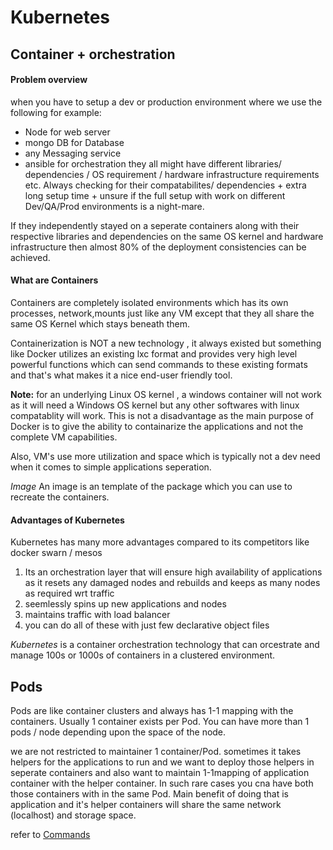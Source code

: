 # Kubernetes 

## Container + orchestration

#### Problem overview
when you have to setup a dev or production environment where we use the following for example: 
* Node for web server
* mongo DB for Database
* any Messaging service
* ansible for orchestration 
they all might have different libraries/ dependencies / OS requirement / hardware infrastructure requirements etc. Always checking for their compatabilites/ dependencies + extra long setup time + unsure if the full setup with work on different Dev/QA/Prod environments is a night-mare. 

If they independently stayed on a seperate containers along with their respective libraries and dependencies on the same OS kernel and hardware infrastructure then almost 80% of the deployment consistencies can be achieved. 

#### What are Containers
Containers are completely isolated environments which has its own processes, network,mounts just like any VM except that they all share the same OS Kernel which stays beneath them. 

Containerization is NOT a new technology , it always existed but something like Docker utilizes an existing lxc format and provides very high level powerful functions which can send commands to these existing formats and that's what makes it a nice end-user friendly tool.

**Note:**  for an underlying Linux OS kernel , a windows container will not work as it will need a Windows OS kernel but any other softwares with linux compatablity will work. This is not a disadvantage as the main purpose of Docker is to give the ability to containarize the applications and not the complete VM capabilities. 

Also, VM's use more utilization and space which is typically not a dev need when it comes to simple applications seperation. 

*Image*
An image is an template of the package which you can use to recreate the containers. 

#### Advantages of Kubernetes 
Kubernetes has many more advantages compared to its competitors like docker swarn / mesos
1. Its an orchestration layer that will ensure high availability of applications as it resets any damaged nodes and rebuilds and keeps as many nodes as required wrt traffic
2. seemlessly spins up new applications and nodes 
3. maintains traffic with load balancer
4. you can do all of these with just few declarative object files 

*Kubernetes* is a container orchestration technology that can orcestrate and manage 100s or 1000s of containers in a clustered environment.

## Pods
Pods are like container clusters and always has 1-1 mapping with the containers. Usually 1 container exists per Pod. You can have more than 1 pods / node depending upon the space of the node. 

we are not restricted to maintainer 1 container/Pod. sometimes it takes helpers for the applications to run and we want to deploy those helpers in seperate containers and also want to maintain 1-1mapping of application container with the helper container. In such rare cases you cna have both those containers with in the same Pod. Main benefit of doing that is application and it's helper containers will share the same network (localhost) and storage space. 

refer to [Commands](commands.md)